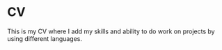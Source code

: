 # CV
This is my CV where I add my skills and ability to do work on projects by using different languages.
